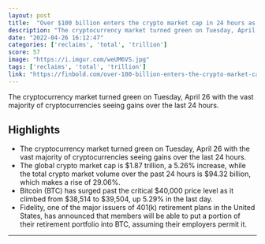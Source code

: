 ```yaml
---
layout: post
title:  "Over $100 billion enters the crypto market cap in 24 hours as Bitcoin reclaims $40,000"
description: "The cryptocurrency market turned green on Tuesday, April 26 with the vast majority of cryptocurrencies seeing gains over the last 24 hours."
date: "2022-04-26 16:12:47"
categories: ['reclaims', 'total', 'trillion']
score: 57
image: "https://i.imgur.com/weUM6VS.jpg"
tags: ['reclaims', 'total', 'trillion']
link: "https://finbold.com/over-100-billion-enters-the-crypto-market-cap-in-24-hours-as-bitcoin-reclaims-40000/"
---
```


The cryptocurrency market turned green on Tuesday, April 26 with the vast majority of cryptocurrencies seeing gains over the last 24 hours.

## Highlights

- The cryptocurrency market turned green on Tuesday, April 26 with the vast majority of cryptocurrencies seeing gains over the last 24 hours.
- The global crypto market cap is $1.87 trillion, a 5.26% increase, while the total crypto market volume over the past 24 hours is $94.32 billion, which makes a rise of 29.06%.
- Bitcoin (BTC) has surged past the critical $40,000 price level as it climbed from $38,514 to $39,504, up 5.29% in the last day.
- Fidelity, one of the major issuers of 401(k) retirement plans in the United States, has announced that members will be able to put a portion of their retirement portfolio into BTC, assuming their employers permit it.

---
